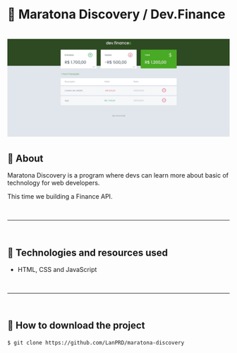 # 🚀 Maratona Discovery / Dev.Finance

<h1>
    <img src="assets/devFinance.JPG">
</h1>

## 📖 About

Maratona Discovery is a program where devs can learn more about basic of technology for web developers.

This time we building a Finance API.

<br>

---

<br>

## 💾 Technologies and resources used

- HTML, CSS and JavaScript

<br>

---

<br>

## 📁 How to download the project

```bash
$ git clone https://github.com/LanPRD/maratona-discovery
```
